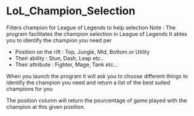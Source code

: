 # LoL_Champion_Selection
Filters champion for League of Legends to help selection
Note : The program facilitates the champion selection in League of Legends
It ables you  to identify the champion you need per 
- Position on the rift : Top, Jungle, Mid, Bottom or Utility
- Their ability : Stun, Dash, Leap etc.. 
- Their attribute : Fighter, Mage, Tank etc...

When you launch the program it will ask you to choose different things to identify the champion you need and return a list of the best suited champions for you

The position column will return the pourcentage of game played with the champion at this given position.
